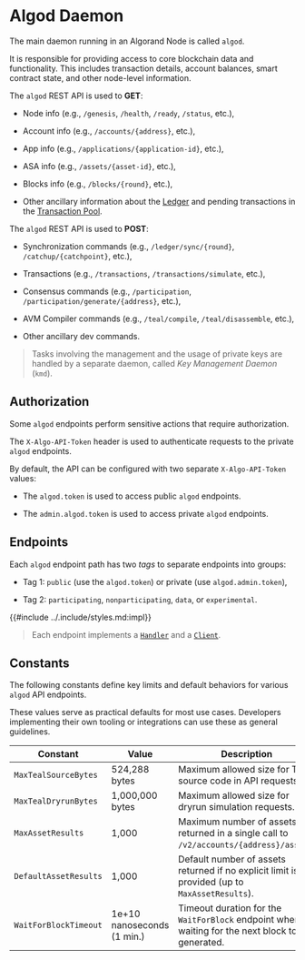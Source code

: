 # Algod Daemon

The main daemon running in an Algorand Node is called `algod`.

It is responsible for providing access to core blockchain data and functionality.
This includes transaction details, account balances, smart contract state, and other
node-level information.

The `algod` REST API is used to **GET**:

- Node info (e.g., `/genesis`, `/health`, `/ready`, `/status`, etc.),

- Account info (e.g., `/accounts/{address}`, etc.),

- App info (e.g., `/applications/{application-id}`, etc.),

- ASA info (e.g., `/assets/{asset-id}`, etc.),

- Blocks info (e.g., `/blocks/{round}`, etc.),

- Other ancillary information about the [Ledger](../ledger/ledger-overview.md)
and pending transactions in the [Transaction Pool](../ledger/ledger-nn-txpool.md).

The `algod` REST API is used to **POST**:

- Synchronization commands (e.g., `/ledger/sync/{round}`, `/catchup/{catchpoint}`, etc.),

- Transactions (e.g., `/transactions`,  `/transactions/simulate`, etc.),

- Consensus commands (e.g., `/participation`,  `/participation/generate/{address}`, etc.),

- AVM Compiler commands (e.g., `/teal/compile`,  `/teal/disassemble`, etc.),

- Other ancillary dev commands.

> Tasks involving the management and the usage of private keys are handled by a 
> separate daemon, called _Key Management Daemon_ (`kmd`).

## Authorization

Some `algod` endpoints perform sensitive actions that require authorization.

The `X-Algo-API-Token` header is used to authenticate requests to the private `algod`
endpoints.

By default, the API can be configured with two separate `X-Algo-API-Token` values:

- The `algod.token` is used to access public `algod` endpoints.

- The `admin.algod.token` is used to access private `algod` endpoints.

## Endpoints

Each `algod` endpoint path has two _tags_ to separate endpoints into groups:

- Tag 1: `public` (use the `algod.token`) or private (use `algod.admin.token`),

- Tag 2: `participating`, `nonparticipating`, `data`, or `experimental`.

{{#include ../.include/styles.md:impl}}
> Each endpoint implements a [`Handler`](https://github.com/algorand/go-algorand/blob/cec401cc6127c6af742685e4c39e71389586c595/daemon/algod/api/server/v2/handlers.go)
> and a [`Client`](https://github.com/algorand/go-algorand/blob/cec401cc6127c6af742685e4c39e71389586c595/daemon/algod/api/client/restClient.go).

## Constants

The following constants define key limits and default behaviors for various `algod`
API endpoints.

These values serve as practical defaults for most use cases. Developers implementing
their own tooling or integrations can use these as general guidelines.

| Constant              | Value                      | Description                                                                                       |
|-----------------------|----------------------------|---------------------------------------------------------------------------------------------------|
| `MaxTealSourceBytes`  | 524,288 bytes              | Maximum allowed size for TEAL source code in API requests.                                        |
| `MaxTealDryrunBytes`  | 1,000,000 bytes            | Maximum allowed size for dryrun simulation requests.                                              |
| `MaxAssetResults`     | 1,000                      | Maximum number of assets returned in a single call to `/v2/accounts/{address}/assets`.            |
| `DefaultAssetResults` | 1,000                      | Default number of assets returned if no explicit limit is provided (up to `MaxAssetResults`).     |
| `WaitForBlockTimeout` | 1e+10 nanoseconds (1 min.) | Timeout duration for the `WaitForBlock` endpoint when waiting for the next block to be generated. |